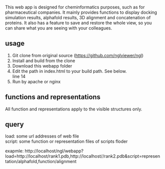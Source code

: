 This web app is designed for cheminformatics purposes, such as for pharmaceutical companies. It mainly provides functions to display docking simulation results, alphafold results, 3D alignment and concatenation of proteins. It also has a feature to save and restore the whole view, so you can share what you are seeing with your colleagues.

## usage
1. Git clone from original source (https://github.com/nglviewer/ngl)
2. Install and build from the clone
3. Download this webapp folder
4. Edit the path in index.html to your build path. See below. <br>
   line 14 <script src="../build/js/ngl.dev.js"></script>
5. Run by apache or nginx

## functions and representations
All function and representations apply to the visible structures only. 

## query
load: some url addresses of web file <br>
script: some function or representation files of scripts floder

exapmle: http://localhost/ngl/webapp?load=http://localhost/rank1.pdb,http://localhost//rank2.pdb&script=representation/alphafold,function/alignment
